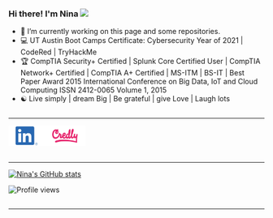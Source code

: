 
### Hi there! I'm Nina <img src="https://pic.funnygifsbox.com/uploads/2021/05/funnygifsbox.com-2021-05-29-07-09-12-44.gif" width="50">

- :satellite:  I’m currently working on this page and some repositories.
- :computer: UT Austin Boot Camps Certificate: Cybersecurity Year of 2021 | CodeRed | TryHackMe
- :trophy: CompTIA Security+ Certified | Splunk Core Certified User | CompTIA Network+ Certified | CompTIA A+ Certified | MS-ITM | BS-IT | Best Paper Award 2015 International Conference on Big Data, IoT and Cloud Computing ISSN 2412-0065 Volume 1, 2015
- :yin_yang: Live simply | dream Big | Be grateful | give Love | Laugh lots

##
---
 
[<img src='https://github.com/Diablo5G/ELK-Stack-Project/blob/main/Resources/Images/download.jpeg' alt='linkedin' height='40'>](https://www.linkedin.com/in/nina-herbold-8635a2212/)[<img src='https://github.com/Diablo5G/UTA-CYBER-2021-ASSIGNMENT/blob/Master/Certification%20Prep/Splunk%20Certification/Images/credly.svg' alt='github' height='40'>](https://www.credly.com/users/nina-herbold/badges) 

##
---

[![Nina's GitHub stats](https://github-readme-stats.vercel.app/api?username=diablo5g&hide=issues,contribs&count_private=true&show_icons=true&theme=yeblu)](https://github.com/diablo5g/github-readme-stats)  

![Profile views](https://gpvc.arturio.dev/Diablo5G) 
##
---
